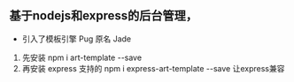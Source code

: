 ##  基于nodejs和express的后台管理，

- 引入了模板引擎 Pug 原名 Jade

1. 先安装 npm i art-template --save
2. 再安装 express 支持的 npm i express-art-template --save 让express兼容